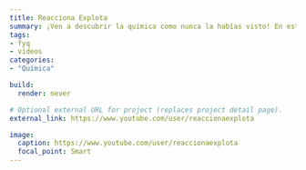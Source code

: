 ```yaml
---
title: Reacciona Explota
summary: ¡Ven a descubrir la química como nunca la habías visto! En este canal de divulgación de ciencia aprenderás qué es y como funciona la pólvora, qué pasa si metes la mano en nitrógeno líquido o cómo hacer luz líquida. El lado más alucinante de la Química, aquí.
tags:
- fyq
- vídeos
categories:
- "Química"

build:
  render: never

# Optional external URL for project (replaces project detail page).
external_link: https://www.youtube.com/user/reaccionaexplota

image:
  caption: https://www.youtube.com/user/reaccionaexplota
  focal_point: Smart
---
```

